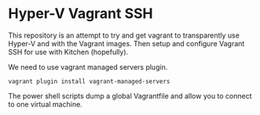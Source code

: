 # Hyper-V Vagrant SSH

This repository is an attempt to try and get vagrant to transparently use
Hyper-V and with the Vagrant images. Then setup and configure Vagrant SSH for
use with Kitchen (hopefully).

We need to use vagrant managed servers plugin.

`vagrant plugin install vagrant-managed-servers`

The power shell scripts dump a global Vagrantfile and allow you to connect
to one virtual machine.
